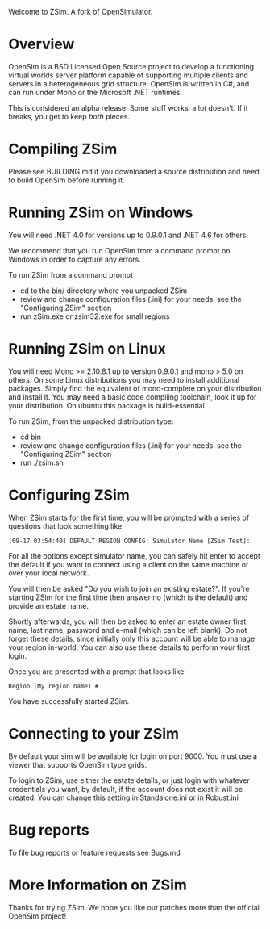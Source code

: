 Welcome to ZSim. A fork of OpenSimulator.

# Overview

OpenSim is a BSD Licensed Open Source project to develop a functioning
virtual worlds server platform capable of supporting multiple clients
and servers in a heterogeneous grid structure. OpenSim is written in
C#, and can run under Mono or the Microsoft .NET runtimes.

This is considered an alpha release.  Some stuff works, a lot doesn't.
If it breaks, you get to keep *both* pieces.

# Compiling ZSim

Please see BUILDING.md if you downloaded a source distribution and 
need to build OpenSim before running it.

# Running ZSim on Windows

You will need .NET 4.0 for versions up to 0.9.0.1 and .NET 4.6 for others.

We recommend that you run OpenSim from a command prompt on Windows in order
to capture any errors.

To run ZSim from a command prompt

 * cd to the bin/ directory where you unpacked ZSim
 * review and change configuration files (.ini) for your needs. see the "Configuring ZSim" section
 * run zSim.exe or zsim32.exe for small regions


# Running ZSim on Linux

You will need Mono >= 2.10.8.1 up to version 0.9.0.1 and mono > 5.0 on others.  On some Linux distributions you
may need to install additional packages. Simply find the equivalent of mono-complete on your distribution and install it. You may need a basic code compiling toolchain, look it up for your distribution. On ubuntu this package is build-essential


To run ZSim, from the unpacked distribution type:

 * cd bin
 * review and change configuration files (.ini) for your needs. see the "Configuring ZSim" section
 * run ./zsim.sh


# Configuring ZSim

When ZSim starts for the first time, you will be prompted with a
series of questions that look something like:

	[09-17 03:54:40] DEFAULT REGION CONFIG: Simulator Name [ZSim Test]:

For all the options except simulator name, you can safely hit enter to accept
the default if you want to connect using a client on the same machine or over
your local network.

You will then be asked "Do you wish to join an existing estate?".  If you're
starting ZSim for the first time then answer no (which is the default) and
provide an estate name.

Shortly afterwards, you will then be asked to enter an estate owner first name,
last name, password and e-mail (which can be left blank).  Do not forget these
details, since initially only this account will be able to manage your region
in-world.  You can also use these details to perform your first login.

Once you are presented with a prompt that looks like:

	Region (My region name) #

You have successfully started ZSim.


# Connecting to your ZSim

By default your sim will be available for login on port 9000. 
You must use a viewer that supports OpenSim type grids.

To login to ZSim, use either the estate details, or just login with whatever credentials you want, by default, if the account does not exist it will be created. You can change this setting in Standalone.ini or in Robust.ini

# Bug reports

To file bug reports or feature requests see Bugs.md

# More Information on ZSim

Thanks for trying ZSim. We hope you like our patches more than the official OpenSim project!


